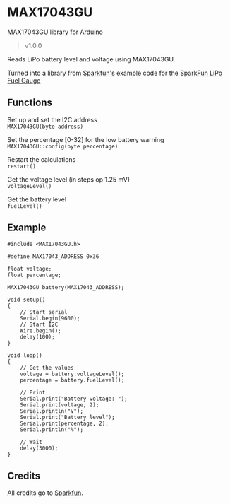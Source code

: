 # MAX17043GU

MAX17043GU library for Arduino
>v1.0.0

Reads LiPo battery level and voltage using MAX17043GU.

Turned into a library from [Sparkfun's](https://www.sparkfun.com) example code for the [SparkFun LiPo Fuel Gauge](https://www.sparkfun.com/products/10617)

## Functions
Set up and set the I2C address  
`MAX17043GU(byte address)`

Set the percentage [0-32] for the low battery warning  
`MAX17043GU::config(byte percentage)`

Restart the calculations  
`restart()`

Get the voltage level (in steps op 1.25 mV)  
`voltageLevel()`

Get the battery level  
`fuelLevel()`

## Example
```
#include <MAX17043GU.h>

#define MAX17043_ADDRESS 0x36

float voltage;
float percentage;

MAX17043GU battery(MAX17043_ADDRESS);

void setup() 
{
	// Start serial
	Serial.begin(9600);
	// Start I2C
	Wire.begin();
	delay(100);
}

void loop() 
{
	// Get the values
	voltage = battery.voltageLevel();
	percentage = battery.fuelLevel();
	
	// Print
	Serial.print("Battery voltage: ");
	Serial.print(voltage, 2);
	Serial.println("V");
	Serial.print("Battery level");
	Serial.print(percentage, 2);
	Serial.println("%");
	
	// Wait
	delay(3000);
}
```

## Credits
All credits go to [Sparkfun](https://www.sparkfun.com).